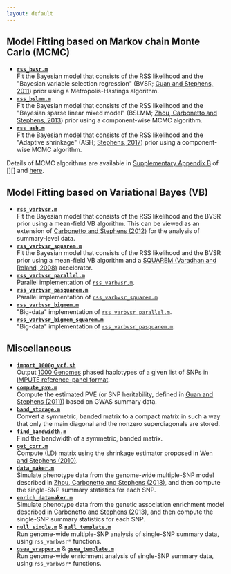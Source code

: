 ```yaml
---
layout: default
---
```


[Zhu and Stephens (*Ann. Appl. Stat.*, 2017)]: https://projecteuclid.org/euclid.aoas/1507168840
[Zhu and Stephens (*bioRxiv*, 2017)]: https://doi.org/10.1101/160770 

## Model Fitting based on Markov chain Monte Carlo (MCMC)

- [**`rss_bvsr.m`**](https://github.com/stephenslab/rss/blob/master/src/rss_bvsr.m) <br> Fit the Bayesian model that consists of the RSS likelihood and the "Bayesian variable selection regression" (BVSR; [Guan and Stephens, 2011](https://projecteuclid.org/euclid.aoas/1318514285)) prior using a Metropolis-Hastings algorithm.
- [**`rss_bslmm.m`**](https://github.com/stephenslab/rss/blob/master/src/rss_bslmm.m) <br> Fit the Bayesian model that consists of the RSS likelihood and the "Bayesian sparse linear mixed model" (BSLMM; [Zhou, Carbonetto and Stephens, 2013](http://journals.plos.org/plosgenetics/article?id=10.1371/journal.pgen.1003264)) prior using a component-wise MCMC algorithm.
- [**`rss_ash.m`**](https://github.com/stephenslab/rss/blob/master/src/rss_ash.m) <br> Fit the Bayesian model that consists of the RSS likelihood and the "Adaptive shrinkage" (ASH; [Stephens, 2017](https://doi.org/10.1093/biostatistics/kxw041)) prior using a component-wise MCMC algorithm.

Details of MCMC algorithms are available in
[Supplementary Appendix B](http://stephenslab.uchicago.edu/assets/papers/Zhu2017-supplement.pdf)
of [][]
and [here](http://www.stat.uchicago.edu/~xiangzhu/rss_mcmc.pdf). 

## Model Fitting based on Variational Bayes (VB)

- [**`rss_varbvsr.m`**](https://github.com/stephenslab/rss/blob/master/src_vb/rss_varbvsr.m) <br> Fit the Bayesian model that consists of the RSS likelihood and the BVSR prior using a mean-field VB algorithm. This can be viewed as an extension of [Carbonetto and Stephens (2012)](https://projecteuclid.org/euclid.ba/1339616726) for the analysis of summary-level data.
- [**`rss_varbvsr_squarem.m`**](https://github.com/stephenslab/rss/blob/master/src_vb/rss_varbvsr_squarem.m) <br> Fit the Bayesian model that consists of the RSS likelihood and the BVSR prior using a mean-field VB algorithm and a [SQUAREM (Varadhan and Roland, 2008)](http://onlinelibrary.wiley.com/doi/10.1111/j.1467-9469.2007.00585.x/abstract) accelerator.
- [**`rss_varbvsr_parallel.m`**](https://github.com/stephenslab/rss/blob/master/src_vb/rss_varbvsr_parallel.m) <br> Parallel implementation of [`rss_varbvsr.m`](https://github.com/stephenslab/rss/blob/master/src_vb/rss_varbvsr.m).
- [**`rss_varbvsr_pasquarem.m`**](https://github.com/stephenslab/rss/blob/master/src_vb/rss_varbvsr_pasquarem.m) <br> Parallel implementation of [`rss_varbvsr_squarem.m`](https://github.com/stephenslab/rss/blob/master/src_vb/rss_varbvsr_squarem.m)
- [**`rss_varbvsr_bigmem.m`**](https://github.com/stephenslab/rss/blob/master/src_vb/rss_varbvsr_bigmem.m) <br> "Big-data" implementation of [`rss_varbvsr_parallel.m`](https://github.com/stephenslab/rss/blob/master/src_vb/rss_varbvsr_parallel.m).
- [**`rss_varbvsr_bigmem_squarem.m`**](https://github.com/stephenslab/rss/blob/master/src_vb/rss_varbvsr_bigmem_squarem.m) <br> "Big-data" implementation of [`rss_varbvsr_pasquarem.m`](https://github.com/stephenslab/rss/blob/master/src_vb/rss_varbvsr_pasquarem.m).

## Miscellaneous

- [**`import_1000g_vcf.sh`**](https://github.com/stephenslab/rss/blob/master/misc/import_1000g_vcf.sh) <br> Output [1000 Genomes](http://www.internationalgenome.org/data) phased haplotypes of a given list of SNPs in [IMPUTE reference-panel format](https://mathgen.stats.ox.ac.uk/impute/impute_v2.html#input_options). 
- [**`compute_pve.m`**](https://github.com/stephenslab/rss/blob/master/src/compute_pve.m) <br> Compute the estimated PVE (or SNP heritability, defined in [Guan and Stephens (2011)](https://projecteuclid.org/euclid.aoas/1318514285)) based on GWAS summary data.
- [**`band_storage.m`**](https://github.com/stephenslab/rss/blob/master/misc/band_storage.m) <br> Convert a symmetric, banded matrix to a compact matrix in such a way that only the main diagonal and the nonzero superdiagonals are stored.
- [**`find_bandwidth.m`**](https://github.com/stephenslab/rss/blob/master/misc/find_bandwidth.m) <br> Find the bandwidth of a symmetric, banded matrix.
- [**`get_corr.m`**](https://github.com/stephenslab/rss/blob/master/misc/get_corr.m) <br> Compute (LD) matrix using the shrinkage estimator proposed in [Wen and Stephens (2010)](https://www.ncbi.nlm.nih.gov/pubmed/21479081).
- [**`data_maker.m`**](https://github.com/stephenslab/rss/blob/master/misc/data_maker.m) <br> Simulate phenotype data from the genome-wide multiple-SNP model described in [Zhou, Carbonetto and Stephens (2013)](http://journals.plos.org/plosgenetics/article?id=10.1371/journal.pgen.1003264), and then compute the single-SNP summary statistics for each SNP.
- [**`enrich_datamaker.m`**](https://github.com/stephenslab/rss/blob/master/misc/enrich_datamaker.m) <br> Simulate phenotype data from the genetic association enrichment model described in [Carbonetto and Stephens (2013)](http://journals.plos.org/plosgenetics/article?id=10.1371/journal.pgen.1003770), and then compute the single-SNP summary statistics for each SNP.
- [**`null_single.m`**](https://github.com/stephenslab/rss/blob/master/src_vb/null_single.m) & [**`null_template.m`**](https://github.com/stephenslab/rss/blob/master/src_vb/null_template.m) <br> Run genome-wide multiple-SNP analysis of single-SNP summary data, using `rss_varbvsr*` functions.
- [**`gsea_wrapper.m`**](https://github.com/stephenslab/rss/blob/master/src_vb/gsea_wrapper.m) & [**`gsea_template.m`**](https://github.com/stephenslab/rss/blob/master/src_vb/gsea_template.m) <br> Run genome-wide enrichment analysis of single-SNP summary data, using `rss_varbvsr*` functions.
